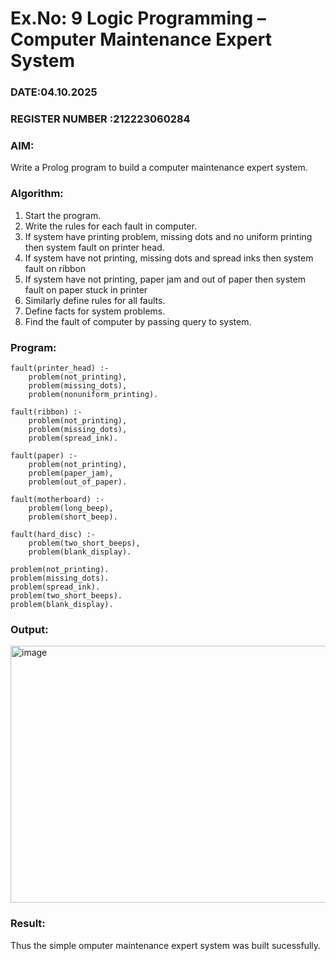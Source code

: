 # Ex.No: 9  Logic Programming –  Computer Maintenance Expert System
### DATE:04.10.2025                                                                            
### REGISTER NUMBER :212223060284 
### AIM: 
Write a Prolog program to build a computer maintenance expert system.
###  Algorithm:
1. Start the program.
2. Write the rules for each fault in computer.
3. If system have printing problem, missing dots and no uniform printing then system fault on printer head.
4. If system have not printing, missing dots and spread inks then system fault on ribbon
5. If system have not printing, paper jam and out of paper then system fault on paper stuck in printer
6. Similarly define rules for all faults.
7. Define facts for system problems.
8. Find the fault of computer by passing query to system.
     
### Program:
```
fault(printer_head) :-
    problem(not_printing),
    problem(missing_dots),
    problem(nonuniform_printing).

fault(ribbon) :-
    problem(not_printing),
    problem(missing_dots),
    problem(spread_ink).

fault(paper) :-
    problem(not_printing),
    problem(paper_jam),
    problem(out_of_paper).

fault(motherboard) :-
    problem(long_beep),
    problem(short_beep).

fault(hard_disc) :-
    problem(two_short_beeps),
    problem(blank_display).

problem(not_printing).
problem(missing_dots).
problem(spread_ink).
problem(two_short_beeps).
problem(blank_display).
```
### Output:
<img width="1001" height="411" alt="image" src="https://github.com/user-attachments/assets/d678f879-7786-46bd-8110-96c3ae9c942f" />



### Result:
Thus the simple omputer maintenance expert system was built sucessfully.
